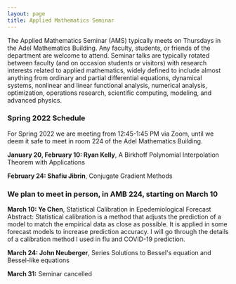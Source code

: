 ```yaml
---
layout: page
title: Applied Mathematics Seminar
---
```


The Applied Mathematics Seminar (AMS) typically meets on Thursdays in the Adel Mathematics Building.  Any faculty, students, or friends of the department are welcome to attend. Seminar talks are typically rotated between faculty (and on occasion students or visitors) with research interests related to applied mathematics, widely defined to include almost anything from ordinary and partial differential equations, dynamical systems, nonlinear and linear functional analysis, numerical analysis, optimization, operations research, scientific computing, modeling, and advanced physics.

### Spring 2022 Schedule

For Spring 2022 we are meeting from 12:45-1:45 PM via Zoom, until we deem it safe to meet in room 224 of the Adel Mathematics Building.

**January 20, February 10: Ryan Kelly**, A Birkhoff Polynomial Interpolation Theorem with Applications

**February 24: Shafiu Jibrin**, Conjugate Gradient Methods

### We plan to meet in person, in AMB 224, starting on March 10 ###

**March 10: Ye Chen**, Statistical Calibration in Epedemiological Forecast
<br>
Abstract: Statistical calibration is a method that adjusts the prediction of a model to match the empirical data as close as possible. It is applied in some forecast models to increase  prediction accuracy. I will go through the details of a calibration method I used in flu and COVID-19 prediction.

**March 24: John Neuberger**, Series Solutions to Bessel's equation and Bessel-like equations

**March 31:** Seminar cancelled
